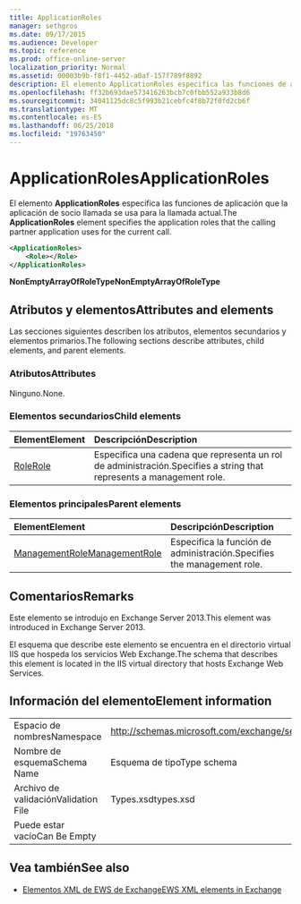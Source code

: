 ```yaml
---
title: ApplicationRoles
manager: sethgros
ms.date: 09/17/2015
ms.audience: Developer
ms.topic: reference
ms.prod: office-online-server
localization_priority: Normal
ms.assetid: 00003b9b-f8f1-4452-a0af-157f789f8892
description: El elemento ApplicationRoles especifica las funciones de aplicación que la aplicación de socio llamada se usa para la llamada actual.
ms.openlocfilehash: ff32b693dae573416263bcb7c0fbb552a933b8d6
ms.sourcegitcommit: 34041125dc8c5f993b21cebfc4f8b72f0fd2cb6f
ms.translationtype: MT
ms.contentlocale: es-ES
ms.lasthandoff: 06/25/2018
ms.locfileid: "19763450"
---
```

# <a name="applicationroles"></a><span data-ttu-id="db59d-103">ApplicationRoles</span><span class="sxs-lookup"><span data-stu-id="db59d-103">ApplicationRoles</span></span>

<span data-ttu-id="db59d-104">El elemento **ApplicationRoles** especifica las funciones de aplicación que la aplicación de socio llamada se usa para la llamada actual.</span><span class="sxs-lookup"><span data-stu-id="db59d-104">The **ApplicationRoles** element specifies the application roles that the calling partner application uses for the current call.</span></span> 
  
```XML
<ApplicationRoles>
    <Role></Role>
</ApplicationRoles>
```

 <span data-ttu-id="db59d-105">**NonEmptyArrayOfRoleType**</span><span class="sxs-lookup"><span data-stu-id="db59d-105">**NonEmptyArrayOfRoleType**</span></span>
## <a name="attributes-and-elements"></a><span data-ttu-id="db59d-106">Atributos y elementos</span><span class="sxs-lookup"><span data-stu-id="db59d-106">Attributes and elements</span></span>

<span data-ttu-id="db59d-107">Las secciones siguientes describen los atributos, elementos secundarios y elementos primarios.</span><span class="sxs-lookup"><span data-stu-id="db59d-107">The following sections describe attributes, child elements, and parent elements.</span></span>
  
### <a name="attributes"></a><span data-ttu-id="db59d-108">Atributos</span><span class="sxs-lookup"><span data-stu-id="db59d-108">Attributes</span></span>

<span data-ttu-id="db59d-109">Ninguno.</span><span class="sxs-lookup"><span data-stu-id="db59d-109">None.</span></span>
  
### <a name="child-elements"></a><span data-ttu-id="db59d-110">Elementos secundarios</span><span class="sxs-lookup"><span data-stu-id="db59d-110">Child elements</span></span>

|<span data-ttu-id="db59d-111">**Element**</span><span class="sxs-lookup"><span data-stu-id="db59d-111">**Element**</span></span>|<span data-ttu-id="db59d-112">**Descripción**</span><span class="sxs-lookup"><span data-stu-id="db59d-112">**Description**</span></span>|
|:-----|:-----|
|[<span data-ttu-id="db59d-113">Role</span><span class="sxs-lookup"><span data-stu-id="db59d-113">Role</span></span>](role.md) <br/> |<span data-ttu-id="db59d-114">Especifica una cadena que representa un rol de administración.</span><span class="sxs-lookup"><span data-stu-id="db59d-114">Specifies a string that represents a management role.</span></span>  <br/> |
   
### <a name="parent-elements"></a><span data-ttu-id="db59d-115">Elementos principales</span><span class="sxs-lookup"><span data-stu-id="db59d-115">Parent elements</span></span>

|<span data-ttu-id="db59d-116">**Element**</span><span class="sxs-lookup"><span data-stu-id="db59d-116">**Element**</span></span>|<span data-ttu-id="db59d-117">**Descripción**</span><span class="sxs-lookup"><span data-stu-id="db59d-117">**Description**</span></span>|
|:-----|:-----|
|[<span data-ttu-id="db59d-118">ManagementRole</span><span class="sxs-lookup"><span data-stu-id="db59d-118">ManagementRole</span></span>](managementrole.md) <br/> |<span data-ttu-id="db59d-119">Especifica la función de administración.</span><span class="sxs-lookup"><span data-stu-id="db59d-119">Specifies the management role.</span></span>  <br/> |
   
## <a name="remarks"></a><span data-ttu-id="db59d-120">Comentarios</span><span class="sxs-lookup"><span data-stu-id="db59d-120">Remarks</span></span>

<span data-ttu-id="db59d-121">Este elemento se introdujo en Exchange Server 2013.</span><span class="sxs-lookup"><span data-stu-id="db59d-121">This element was introduced in Exchange Server 2013.</span></span>
  
<span data-ttu-id="db59d-122">El esquema que describe este elemento se encuentra en el directorio virtual IIS que hospeda los servicios Web Exchange.</span><span class="sxs-lookup"><span data-stu-id="db59d-122">The schema that describes this element is located in the IIS virtual directory that hosts Exchange Web Services.</span></span>
  
## <a name="element-information"></a><span data-ttu-id="db59d-123">Información del elemento</span><span class="sxs-lookup"><span data-stu-id="db59d-123">Element information</span></span>

|||
|:-----|:-----|
|<span data-ttu-id="db59d-124">Espacio de nombres</span><span class="sxs-lookup"><span data-stu-id="db59d-124">Namespace</span></span>  <br/> |http://schemas.microsoft.com/exchange/services/2006/types  <br/> |
|<span data-ttu-id="db59d-125">Nombre de esquema</span><span class="sxs-lookup"><span data-stu-id="db59d-125">Schema Name</span></span>  <br/> |<span data-ttu-id="db59d-126">Esquema de tipo</span><span class="sxs-lookup"><span data-stu-id="db59d-126">Type schema</span></span>  <br/> |
|<span data-ttu-id="db59d-127">Archivo de validación</span><span class="sxs-lookup"><span data-stu-id="db59d-127">Validation File</span></span>  <br/> |<span data-ttu-id="db59d-128">Types.xsd</span><span class="sxs-lookup"><span data-stu-id="db59d-128">types.xsd</span></span>  <br/> |
|<span data-ttu-id="db59d-129">Puede estar vacío</span><span class="sxs-lookup"><span data-stu-id="db59d-129">Can Be Empty</span></span>  <br/> ||
   
## <a name="see-also"></a><span data-ttu-id="db59d-130">Vea también</span><span class="sxs-lookup"><span data-stu-id="db59d-130">See also</span></span>

- [<span data-ttu-id="db59d-131">Elementos XML de EWS de Exchange</span><span class="sxs-lookup"><span data-stu-id="db59d-131">EWS XML elements in Exchange</span></span>](ews-xml-elements-in-exchange.md)

